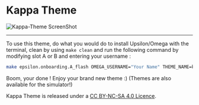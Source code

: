 # Kappa Theme

![Kappa-Theme ScreenShot](https://github.com/KappaCFW/Kappa-Theme/assets/126100606/4b26634f-1452-4c8f-9c75-237989f499a6)

___

To use this theme, do what you would do to install Upsilon/Omega with the terminal, clean by using `make clean` and run the following command by modifying slot A or B and entering your username : 
```bash
make epsilon.onboarding.A_flash OMEGA_USERNAME="Your Name" THEME_NAME=kappa_light THEME_REPO=https://github.com/KappaCFW/Kappa-Theme -j$(nproc)
```
Boom, your done ! Enjoy your brand new theme :) (Themes are also available for the simulator!)

Kappa Theme is released under a [CC BY-NC-SA 4.0 Licence](https://creativecommons.org/licenses/by-nc-sa/4.0/?ref=chooser-v1).
